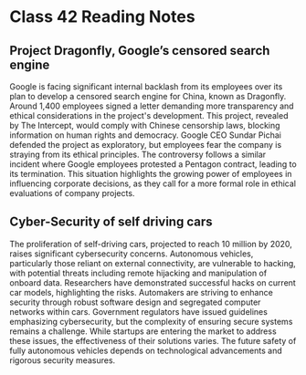 # Class 42 Reading Notes

## Project Dragonfly, Google’s censored search engine

Google is facing significant internal backlash from its employees over its plan to develop a censored search engine for China, known as Dragonfly. Around 1,400 employees signed a letter demanding more transparency and ethical considerations in the project's development. This project, revealed by The Intercept, would comply with Chinese censorship laws, blocking information on human rights and democracy. Google CEO Sundar Pichai defended the project as exploratory, but employees fear the company is straying from its ethical principles. The controversy follows a similar incident where Google employees protested a Pentagon contract, leading to its termination. This situation highlights the growing power of employees in influencing corporate decisions, as they call for a more formal role in ethical evaluations of company projects.

## Cyber-Security of self driving cars

The proliferation of self-driving cars, projected to reach 10 million by 2020, raises significant cybersecurity concerns. Autonomous vehicles, particularly those reliant on external connectivity, are vulnerable to hacking, with potential threats including remote hijacking and manipulation of onboard data. Researchers have demonstrated successful hacks on current car models, highlighting the risks. Automakers are striving to enhance security through robust software design and segregated computer networks within cars. Government regulators have issued guidelines emphasizing cybersecurity, but the complexity of ensuring secure systems remains a challenge. While startups are entering the market to address these issues, the effectiveness of their solutions varies. The future safety of fully autonomous vehicles depends on technological advancements and rigorous security measures.
